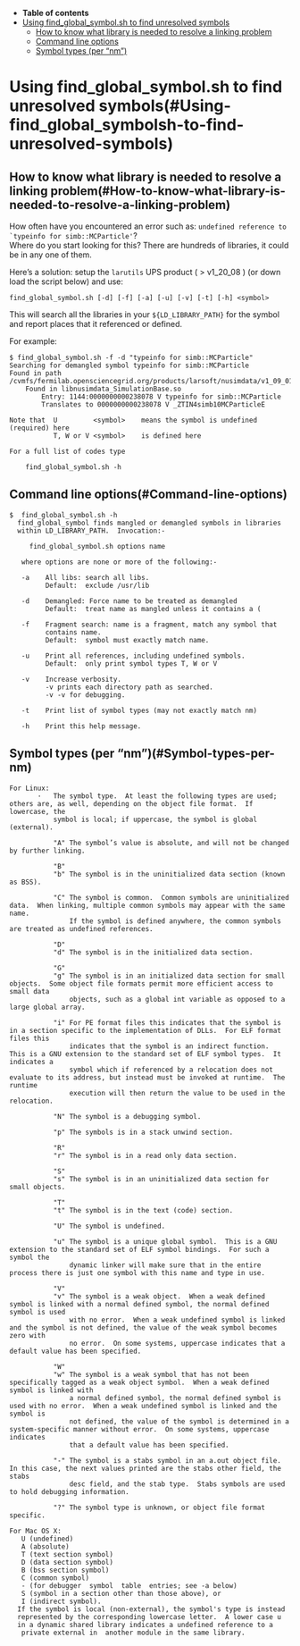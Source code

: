 -   **Table of contents**
-   [Using find\_global\_symbol.sh to find unresolved symbols](#Using-find_global_symbolsh-to-find-unresolved-symbols)
    -   [How to know what library is needed to resolve a linking problem](#How-to-know-what-library-is-needed-to-resolve-a-linking-problem)
    -   [Command line options](#Command-line-options)
    -   [Symbol types (per “nm”)](#Symbol-types-per-nm)

Using find\_global\_symbol.sh to find unresolved symbols(#Using-find_global_symbolsh-to-find-unresolved-symbols)
===================================================================================================================

How to know what library is needed to resolve a linking problem(#How-to-know-what-library-is-needed-to-resolve-a-linking-problem)
------------------------------------------------------------------------------------------------------------------------------------

How often have you encountered an error such as: `` undefined reference to `typeinfo for simb::MCParticle' ``?\
Where do you start looking for this? There are hundreds of libraries, it could be in any one of them.

Here’s a solution: setup the `larutils` UPS product ( \> v1\_20\_08 ) (or down load the script below) and use:

    find_global_symbol.sh [-d] [-f] [-a] [-u] [-v] [-t] [-h] <symbol>

This will search all the libraries in your `${LD_LIBRARY_PATH}` for the symbol and report places that it referenced or defined.

For example:

    $ find_global_symbol.sh -f -d "typeinfo for simb::MCParticle" 
    Searching for demangled symbol typeinfo for simb::MCParticle
    Found in path /cvmfs/fermilab.opensciencegrid.org/products/larsoft/nusimdata/v1_09_01/slf6.x86_64.e15.debug/lib/...
        Found in libnusimdata_SimulationBase.so
            Entry: 1144:0000000000238078 V typeinfo for simb::MCParticle
            Translates to 0000000000238078 V _ZTIN4simb10MCParticleE

    Note that  U         <symbol>    means the symbol is undefined (required) here
               T, W or V <symbol>    is defined here

    For a full list of codes type

        find_global_symbol.sh -h

Command line options(#Command-line-options)
----------------------------------------------

    $  find_global_symbol.sh -h 
      find_global_symbol finds mangled or demangled symbols in libraries
      within LD_LIBRARY_PATH.  Invocation:-

         find_global_symbol.sh options name

       where options are none or more of the following:-

       -a    All libs: search all libs.
             Default:  exclude /usr/lib

       -d    Demangled: Force name to be treated as demangled
             Default:  treat name as mangled unless it contains a (

       -f    Fragment search: name is a fragment, match any symbol that
             contains name.
             Default:  symbol must exactly match name.

       -u    Print all references, including undefined symbols.
             Default:  only print symbol types T, W or V

       -v    Increase verbosity.
             -v prints each directory path as searched.
             -v -v for debugging.

       -t    Print list of symbol types (may not exactly match nm)

       -h    Print this help message.

Symbol types (per “nm”)(#Symbol-types-per-nm)
------------------------------------------------

    For Linux:
           ·   The symbol type.  At least the following types are used; others are, as well, depending on the object file format.  If lowercase, the
               symbol is local; if uppercase, the symbol is global (external).

               "A" The symbol’s value is absolute, and will not be changed by further linking.

               "B" 
               "b" The symbol is in the uninitialized data section (known as BSS).

               "C" The symbol is common.  Common symbols are uninitialized data.  When linking, multiple common symbols may appear with the same name.
                   If the symbol is defined anywhere, the common symbols are treated as undefined references.

               "D" 
               "d" The symbol is in the initialized data section.

               "G" 
               "g" The symbol is in an initialized data section for small objects.  Some object file formats permit more efficient access to small data
                   objects, such as a global int variable as opposed to a large global array.

               "i" For PE format files this indicates that the symbol is in a section specific to the implementation of DLLs.  For ELF format files this
                   indicates that the symbol is an indirect function.  This is a GNU extension to the standard set of ELF symbol types.  It indicates a
                   symbol which if referenced by a relocation does not evaluate to its address, but instead must be invoked at runtime.  The runtime
                   execution will then return the value to be used in the relocation.

               "N" The symbol is a debugging symbol.

               "p" The symbols is in a stack unwind section.

               "R" 
               "r" The symbol is in a read only data section.

               "S" 
               "s" The symbol is in an uninitialized data section for small objects.

               "T" 
               "t" The symbol is in the text (code) section.

               "U" The symbol is undefined.

               "u" The symbol is a unique global symbol.  This is a GNU extension to the standard set of ELF symbol bindings.  For such a symbol the
                   dynamic linker will make sure that in the entire process there is just one symbol with this name and type in use.

               "V" 
               "v" The symbol is a weak object.  When a weak defined symbol is linked with a normal defined symbol, the normal defined symbol is used
                   with no error.  When a weak undefined symbol is linked and the symbol is not defined, the value of the weak symbol becomes zero with
                   no error.  On some systems, uppercase indicates that a default value has been specified.

               "W" 
               "w" The symbol is a weak symbol that has not been specifically tagged as a weak object symbol.  When a weak defined symbol is linked with
                   a normal defined symbol, the normal defined symbol is used with no error.  When a weak undefined symbol is linked and the symbol is
                   not defined, the value of the symbol is determined in a system-specific manner without error.  On some systems, uppercase indicates
                   that a default value has been specified.

               "-" The symbol is a stabs symbol in an a.out object file.  In this case, the next values printed are the stabs other field, the stabs
                   desc field, and the stab type.  Stabs symbols are used to hold debugging information.

               "?" The symbol type is unknown, or object file format specific.

    For Mac OS X:
       U (undefined)
       A (absolute)
       T (text section symbol)
       D (data section symbol)
       B (bss section symbol)
       C (common symbol)
       - (for debugger  symbol  table  entries; see -a below)
       S (symbol in a section other than those above), or
       I (indirect symbol).
      If the symbol is local (non-external), the symbol's type is instead
      represented by the corresponding lowercase letter.  A lower case u
      in a dynamic shared library indicates a undefined reference to a
       private external in  another module in the same library.
